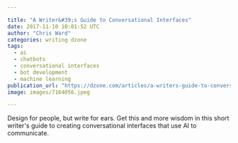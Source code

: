 ```yaml
---

title: "A Writer&#39;s Guide to Conversational Interfaces"
date: 2017-11-10 10:01:52 UTC
author: "Chris Ward"
categories: writing dzone
tags:
  - ai
  - chatbots
  - conversational interfaces
  - bot development
  - machine learning
publication_url: "https://dzone.com/articles/a-writers-guide-to-conversational-interfaces"
image: images/7164056.jpeg

---
```

Design for people, but write for ears. Get this and more wisdom in this short writer's guide to creating conversational interfaces that use AI to communicate.

